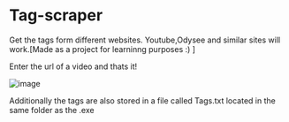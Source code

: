 # Tag-scraper
Get the tags form different websites. Youtube,Odysee and similar sites will work.[Made as a project for learninng purposes :) ]

Enter the url of a video and thats it!



![image](https://user-images.githubusercontent.com/106897514/218933100-36adbd04-8b40-44d3-80b1-9dc84e2dcf80.png)

Additionally the tags are also stored in a file called Tags.txt located in the same folder as the .exe
